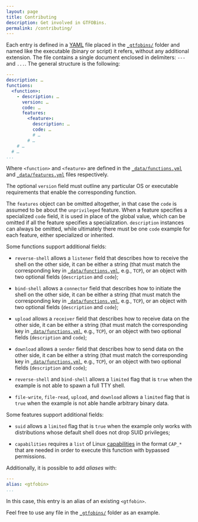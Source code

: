 ```yaml
---
layout: page
title: Contributing
description: Get involved in GTFOBins.
permalink: /contributing/
---
```


Each entry is defined in a [YAML][] file placed in the [`_gtfobins/`][] folder and named like the executable (binary or script) it refers, without any additional extension. The file contains a single document enclosed in delimiters: `---` and `...`. The general structure is the following:

```yaml
---
description: …
functions:
  <function>:
    - description: …
      version: …
      code: …
      features:
        <feature>:
          description: …
          code: …
          # …
        # …
    # …
  # …
...
```

Where `<function>` and `<feature>` are defined in the [`_data/functions.yml`][] and [`_data/features.yml`][] files respectively.

The optional `version` field must outline any particular OS or executable requirements that enable the corresponding function.

The `features` object can be omitted altogether, in that case the `code` is assumed to be about the `unprivileged` feature. When a feature specifies a specialized `code` field, it is used in place of the global value, which can be omitted if all the feature specifies a specialization. `description` instances can always be omitted, while ultimately there must be one `code` example for each feature, either specialized or inherited.

Some functions support additional fields:

- `reverse-shell` allows a `listener` field that describes how to receive the shell on the other side, it can be either a string (that must match the corresponding key in [`_data/functions.yml`][], e.g., `TCP`), or an object with two optional fields (`description` and `code`);

- `bind-shell` allows a `connector` field that describes how to initiate the shell on the other side, it can be either a string (that must match the corresponding key in [`_data/functions.yml`][], e.g., `TCP`), or an object with two optional fields (`description` and `code`);

- `upload` allows a `receiver` field that describes how to receive data on the other side, it can be either a string (that must match the corresponding key in [`_data/functions.yml`][], e.g., `TCP`), or an object with two optional fields (`description` and `code`);

- `download` allows a `sender` field that describes how to send data on the other side, it can be either a string (that must match the corresponding key in [`_data/functions.yml`][], e.g., `TCP`), or an object with two optional fields (`description` and `code`);

- `reverse-shell` and `bind-shell` allows a `limited` flag that is `true` when the example is not able to spawn a full TTY shell.

- `file-write`, `file-read`, `upload`, and `download` allows a `limited` flag that is `true` when the example is not able handle arbitrary binary data.

Some features support additional fields:

- `suid` allows a `limited` flag that is `true` when the example only works with distributions whose default shell does not drop SUID privileges;

- `capabilities` requires a `list` of Linux [capabilities](https://man7.org/linux/man-pages/man7/capabilities.7.html) in the format `CAP_*` that are needed in order to execute this function with bypassed permissions.

Additionally, it is possible to add _aliases_ with:

```yaml
---
alias: <gtfobin>
...
```

In this case, this entry is an alias of an existing `<gtfobin>`.

Feel free to use any file in the [`_gtfobins/`] folder as an example.

[YAML]: https://yaml.org/
[`_gtfobins/`]: https://github.com/GTFOBins/GTFOBins.github.io/tree/master/_gtfobins
[`_data/functions.yml`]: https://github.com/GTFOBins/GTFOBins.github.io/blob/master/_data/functions.yml
[`_data/features.yml`]: https://github.com/GTFOBins/GTFOBins.github.io/blob/master/_data/features.yml
